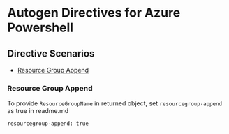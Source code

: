 # Autogen Directives for Azure Powershell
## Directive Scenarios
- [Resource Group Append](#Resource-Group-Append)
### Resource Group Append
To provide `ResourceGroupName` in returned object,  set `resourcegroup-append` as true in readme.md 
```
resourcegroup-append: true
```